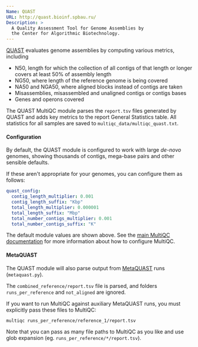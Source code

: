 ```yaml
---
Name: QUAST
URL: http://quast.bioinf.spbau.ru/
Description: >
  A Quality Assessment Tool for Genome Assemblies by
  the Center for Algorithmic Biotechnology.
---
```


[QUAST](http://quast.bioinf.spbau.ru/) evaluates genome assemblies by
computing various metrics, including

- N50, length for which the collection of all contigs of that length or
  longer covers at least 50% of assembly length
- NG50, where length of the reference genome is being covered
- NA50 and NGA50, where aligned blocks instead of contigs are taken
- Misassemblies, misassembled and unaligned contigs or contigs bases
- Genes and operons covered

The QUAST MultiQC module parses the `report.tsv` files generated by
QUAST and adds key metrics to the report General Statistics table.
All statistics for all samples are saved to `multiqc_data/multiqc_quast.txt`.

#### Configuration

By default, the QUAST module is configured to work with large _de-novo_ genomes,
showing thousands of contigs, mega-base pairs and other sensible defaults.

If these aren't appropriate for your genomes, you can configure them as follows:

```yaml
quast_config:
  contig_length_multiplier: 0.001
  contig_length_suffix: "Kbp"
  total_length_multiplier: 0.000001
  total_length_suffix: "Mbp"
  total_number_contigs_multiplier: 0.001
  total_number_contigs_suffix: "K"
```

The default module values are shown above. See the
[main MultiQC documentation](http://multiqc.info/docs/#configuring-multiqc)
for more information about how to configure MultiQC.

#### MetaQUAST

The QUAST module will also parse output from
[MetaQUAST](http://quast.sourceforge.net/metaquast) runs (`metaquast.py`).

The `combined_reference/report.tsv` file is parsed, and folders
`runs_per_reference` and `not_aligned` are ignored.

If you want to run MultiQC against auxiliary MetaQUAST runs, you must
explicitly pass these files to MultiQC:

```
multiqc runs_per_reference/reference_1/report.tsv
```

Note that you can pass as many file paths to MultiQC as you like
and use glob expansion (eg. `runs_per_reference/*/report.tsv`).
